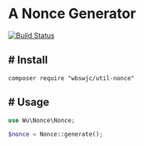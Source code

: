 # A Nonce Generator

[![Build Status](https://travis-ci.org/wbswjc/nonce-generator.png)](https://travis-ci.org/wbswjc/nonce-generator)

## # Install

```shell
composer require "wbswjc/util-nonce"
```

## # Usage

```php
use Wu\Nonce\Nonce;

$nonce = Nonce::generate();
```
